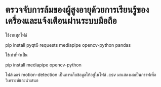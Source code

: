 # ตรวจจับการล้มของผู้สูงอายุด้วยการเรียนรู้ของเครื่องและแจ้งเตือนผ่านระบบมือถือ
ใช้งานทุกไฟล์

pip install pyqt6 requests mediapipe opencv-python pandas

ใช้เท่าที่จำเป็น

pip install mediapipe opencv-python

โฟล์เดอร์ motion-detection เป็นการเก็บข้อมูลให้อยู่ในไฟล์ .csv มาแสดงผลเป็นกราฟเพื่อวิเคราะห์และนำเสนอ